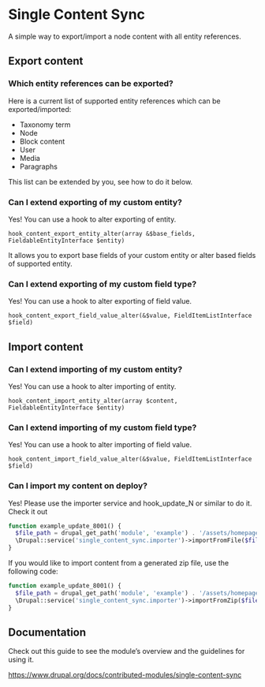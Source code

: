 # Single Content Sync

A simple way to export/import a node content with all entity references.

## Export content

### Which entity references can be exported?

Here is a current list of supported entity references which can be exported/imported:

- Taxonomy term
- Node
- Block content
- User
- Media
- Paragraphs

This list can be extended by you, see how to do it below.

### Can I extend exporting of my custom entity?

Yes! You can use a hook to alter exporting of entity.

```
hook_content_export_entity_alter(array &$base_fields, FieldableEntityInterface $entity)
```

It allows you to export base fields of your custom entity or alter based fields of supported entity.

### Can I extend exporting of my custom field type?

Yes! You can use a hook to alter exporting of field value.

```
hook_content_export_field_value_alter(&$value, FieldItemListInterface $field)
```

## Import content

### Can I extend importing of my custom entity?

Yes! You can use a hook to alter importing of entity.

```
hook_content_import_entity_alter(array $content, FieldableEntityInterface $entity)
```

### Can I extend importing of my custom field type?

Yes! You can use a hook to alter importing of field value.

```
hook_content_import_field_value_alter(&$value, FieldItemListInterface $field)
```

### Can I import my content on deploy?

Yes! Please use the importer service and hook_update_N or similar to do it. Check it out

```php
function example_update_8001() {
  $file_path = drupal_get_path('module', 'example') . '/assets/homepage.yml';
  \Drupal::service('single_content_sync.importer')->importFromFile($file_path);
}
```

If you would like to import content from a generated zip file, use the following code:

```php
function example_update_8001() {
  $file_path = drupal_get_path('module', 'example') . '/assets/homepage.zip';
  \Drupal::service('single_content_sync.importer')->importFromZip($file_path);
}
```

## Documentation

Check out this guide to see the module’s overview and the guidelines for using it.

https://www.drupal.org/docs/contributed-modules/single-content-sync

